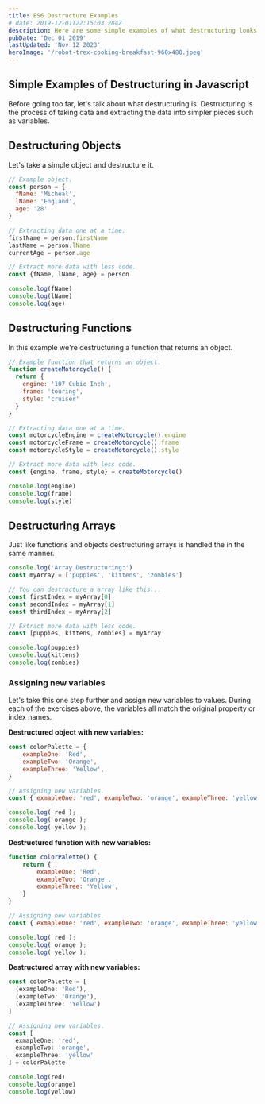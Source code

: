 ```yaml
---
title: ES6 Destructure Examples
# date: 2019-12-01T22:15:03.284Z
description: Here are some simple examples of what destructuring looks like in JavaScript.
pubDate: 'Dec 01 2019'
lastUpdated: 'Nov 12 2023'
heroImage: '/robot-trex-cooking-breakfast-960x480.jpeg'
---
```


## Simple Examples of Destructuring in Javascript

Before going too far, let's talk about what destructuring is. Destructuring is the process of taking data and extracting the data into simpler pieces such as variables.

## Destructuring Objects

Let's take a simple object and destructure it.

```js
// Example object.
const person = {
  fName: 'Micheal',
  lName: 'England',
  age: '28'
}

// Extracting data one at a time.
firstName = person.firstName
lastName = person.lName
currentAge = person.age

// Extract more data with less code.
const {fName, lName, age} = person

console.log(fName)
console.log(lName)
console.log(age)
```

## Destructuring Functions

In this example we're destructuring a function that returns an object.

```js
// Example function that returns an object.
function createMotorcycle() {
  return {
    engine: '107 Cubic Inch',
    frame: 'touring',
    style: 'cruiser'
  }
}

// Extracting data one at a time.
const motorcycleEngine = createMotorcycle().engine
const motorcycleFrame = createMotorcycle().frame
const motorcycleStyle = createMotorcycle().style

// Extract more data with less code.
const {engine, frame, style} = createMotorcycle()

console.log(engine)
console.log(frame)
console.log(style)
```

## Destructuring Arrays

Just like functions and objects destructuring arrays is handled the in the same manner.

```js
console.log('Array Destructuring:')
const myArray = ['puppies', 'kittens', 'zombies']

// You can destructure a array like this...
const firstIndex = myArray[0]
const secondIndex = myArray[1]
const thirdIndex = myArray[2]

// Extract more data with less code.
const [puppies, kittens, zombies] = myArray

console.log(puppies)
console.log(kittens)
console.log(zombies)
```

### Assigning new variables

Let's take this one step further and assign new variables to values. During each of the exercises above, the variables all match the original property or index names.

**Destructured object with new variables:**

```js
const colorPalette = {
	exampleOne: 'Red',
	exampleTwo: 'Orange',
	exampleThree: 'Yellow',
}

// Assigning new variables.
const { exmapleOne: 'red', exampleTwo: 'orange', exampleThree: 'yellow' } = colorPalette;

console.log( red );
console.log( orange );
console.log( yellow );
```

**Destructured function with new variables:**

```js
function colorPalette() {
	return {
		exampleOne: 'Red',
		exampleTwo: 'Orange',
		exampleThree: 'Yellow',
	}
}

// Assigning new variables.
const { exmapleOne: 'red', exampleTwo: 'orange', exampleThree: 'yellow' } = colorPalette();

console.log( red );
console.log( orange );
console.log( yellow );
```

**Destructured array with new variables:**

```js
const colorPalette = [
  (exampleOne: 'Red'),
  (exampleTwo: 'Orange'),
  (exampleThree: 'Yellow')
]

// Assigning new variables.
const [
  exmapleOne: 'red',
  exampleTwo: 'orange',
  exampleThree: 'yellow'
] = colorPalette

console.log(red)
console.log(orange)
console.log(yellow)
```
